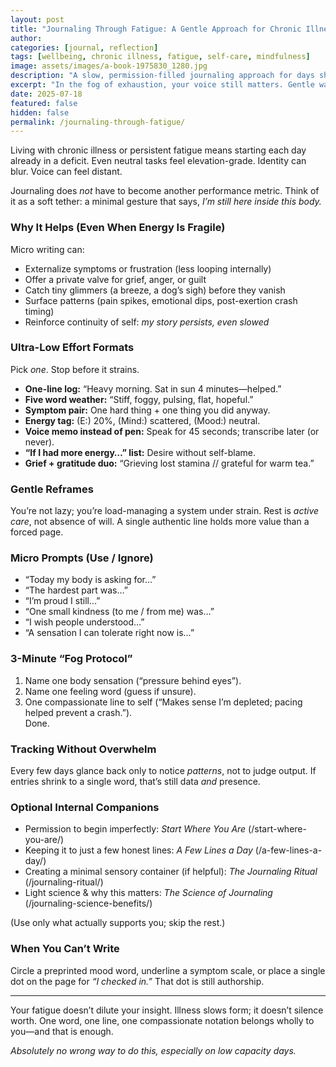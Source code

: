 ```yaml
---
layout: post
title: "Journaling Through Fatigue: A Gentle Approach for Chronic Illness Warriors"
author: 
categories: [journal, reflection]
tags: [wellbeing, chronic illness, fatigue, self-care, mindfulness]
image: assets/images/a-book-1975830_1280.jpg
description: "A slow, permission-filled journaling approach for days shaped by chronic illness or fatigue—tiny, honest marks that keep you connected."
excerpt: "In the fog of exhaustion, your voice still matters. Gentle ways to journal—one word, one line—when energy is scarce."
date: 2025-07-18
featured: false
hidden: false
permalink: /journaling-through-fatigue/
---
```


Living with chronic illness or persistent fatigue means starting each day already in a deficit. Even neutral tasks feel elevation-grade. Identity can blur. Voice can feel distant.

Journaling does *not* have to become another performance metric. Think of it as a soft tether: a minimal gesture that says, *I’m still here inside this body.*

### Why It Helps (Even When Energy Is Fragile)
Micro writing can:
- Externalize symptoms or frustration (less looping internally)
- Offer a private valve for grief, anger, or guilt
- Catch tiny glimmers (a breeze, a dog’s sigh) before they vanish
- Surface patterns (pain spikes, emotional dips, post-exertion crash timing)
- Reinforce continuity of self: *my story persists, even slowed*

### Ultra-Low Effort Formats
Pick *one*. Stop before it strains.

- **One-line log:** “Heavy morning. Sat in sun 4 minutes—helped.”
- **Five word weather:** “Stiff, foggy, pulsing, flat, hopeful.”
- **Symptom pair:** One hard thing + one thing you did anyway.
- **Energy tag:** (E:) 20%, (Mind:) scattered, (Mood:) neutral.
- **Voice memo instead of pen:** Speak for 45 seconds; transcribe later (or never).
- **“If I had more energy…” list:** Desire without self-blame.
- **Grief + gratitude duo:** “Grieving lost stamina // grateful for warm tea.”

### Gentle Reframes
You’re not lazy; you’re load-managing a system under strain. Rest is *active care*, not absence of will. A single authentic line holds more value than a forced page.

### Micro Prompts (Use / Ignore)
- “Today my body is asking for…”
- “The hardest part was…”
- “I’m proud I still…”
- “One small kindness (to me / from me) was…”
- “I wish people understood…”
- “A sensation I can tolerate right now is…”

### 3-Minute “Fog Protocol”
1. Name one body sensation (“pressure behind eyes”).  
2. Name one feeling word (guess if unsure).  
3. One compassionate line to self (“Makes sense I’m depleted; pacing helped prevent a crash.”).  
Done.

### Tracking Without Overwhelm
Every few days glance back only to notice *patterns*, not to judge output. If entries shrink to a single word, that’s still data *and* presence.

### Optional Internal Companions
- Permission to begin imperfectly: *Start Where You Are* (/start-where-you-are/)
- Keeping it to just a few honest lines: *A Few Lines a Day* (/a-few-lines-a-day/)
- Creating a minimal sensory container (if helpful): *The Journaling Ritual* (/journaling-ritual/)
- Light science & why this matters: *The Science of Journaling* (/journaling-science-benefits/)

(Use only what actually supports you; skip the rest.)

### When You Can’t Write
Circle a preprinted mood word, underline a symptom scale, or place a single dot on the page for *“I checked in.”* That dot is still authorship.

---

Your fatigue doesn’t dilute your insight. Illness slows form; it doesn’t silence worth. One word, one line, one compassionate notation belongs wholly to you—and that is enough.

*Absolutely no wrong way to do this, especially on low capacity days.*